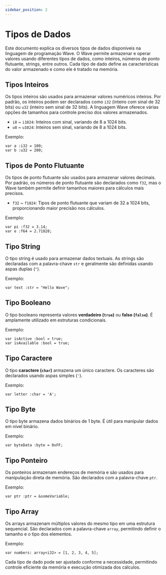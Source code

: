 ```yaml
---
sidebar_position: 2
---
```


# Tipos de Dados

Este documento explica os diversos tipos de dados disponíveis na linguagem de programação Wave.
O Wave permite armazenar e operar valores usando diferentes tipos de dados, como inteiros, números de ponto flutuante, strings, entre outros.
Cada tipo de dado define as características do valor armazenado e como ele é tratado na memória.

## Tipos Inteiros
Os tipos inteiros são usados para armazenar valores numéricos inteiros.
Por padrão, os inteiros podem ser declarados como `i32` (inteiro com sinal de 32 bits) ou `u32` (inteiro sem sinal de 32 bits).
A linguagem Wave oferece várias opções de tamanhos para controle preciso dos valores armazenados.

* `i8` ~ `i1024`: Inteiros com sinal, variando de 8 a 1024 bits.
* `u8` ~ `u1024`: Inteiros sem sinal, variando de 8 a 1024 bits.

Exemplo:
```wave
var a :i32 = 100;
var b :u32 = 200;
```

## Tipos de Ponto Flutuante
Os tipos de ponto flutuante são usados para armazenar valores decimais.
Por padrão, os números de ponto flutuante são declarados como `f32`, mas o Wave também permite definir tamanhos maiores para cálculos mais precisos.

* `f32` ~ `f1024`: Tipos de ponto flutuante que variam de 32 a 1024 bits, proporcionando maior precisão nos cálculos.

Exemplo:
```wave
var pi :f32 = 3.14;
var e :f64 = 2.71828;
```

## Tipo String
O tipo string é usado para armazenar dados textuais.
As strings são declaradas com a palavra-chave `str` e geralmente são definidas usando aspas duplas (`"`).

Exemplo:
```wave
var text :str = "Hello Wave";
```

## Tipo Booleano
O tipo booleano representa valores **verdadeiro (`true`)** ou **falso (`false`)**.
É amplamente utilizado em estruturas condicionais.

Exemplo:
```wave
var isActive :bool = true;
var isAvailable :bool = true;
```

## Tipo Caractere
O tipo **caractere (`char`)** armazena um único caractere.
Os caracteres são declarados usando aspas simples (`'`).

Exemplo:
```wave
var letter :char = 'A';
```

## Tipo Byte
O tipo byte armazena dados binários de 1 byte.
É útil para manipular dados em nível binário.

Exemplo:
```wave
var byteData :byte = 0xFF;
```

## Tipo Ponteiro
Os ponteiros armazenam endereços de memória e são usados para manipulação direta de memória.
São declarados com a palavra-chave `ptr`.

Exemplo:
```wave
var ptr :ptr = &someVariable;
```

## Tipo Array
Os arrays armazenam múltiplos valores do mesmo tipo em uma estrutura sequencial.
São declarados com a palavra-chave `array`, permitindo definir o tamanho e o tipo dos elementos.

Exemplo:
```wave
var numbers: array<i32> = [1, 2, 3, 4, 5];
```

Cada tipo de dado pode ser ajustado conforme a necessidade, permitindo controle eficiente da memória e execução otimizada dos cálculos.
